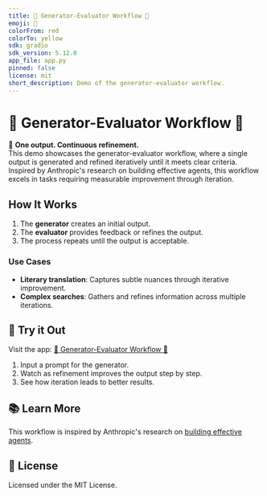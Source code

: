 ```yaml
---
title: 🔄 Generator-Evaluator Workflow 🔄
emoji: 🧠
colorFrom: red
colorTo: yellow
sdk: gradio
sdk_version: 5.12.0
app_file: app.py
pinned: false
license: mit
short_description: Demo of the generator-evaluator workflow.
---
```


# 🔄 Generator-Evaluator Workflow 🔄

🧠 **One output. Continuous refinement.**  
This demo showcases the generator-evaluator workflow, where a single output is generated and refined iteratively until it meets clear criteria. Inspired by Anthropic's research on building effective agents, this workflow excels in tasks requiring measurable improvement through iteration.

## How It Works

1. The **generator** creates an initial output.
2. The **evaluator** provides feedback or refines the output.
3. The process repeats until the output is acceptable.

### Use Cases

- **Literary translation**: Captures subtle nuances through iterative improvement.
- **Complex searches**: Gathers and refines information across multiple iterations.

## 🚀 Try it Out

Visit the app: [🔄 Generator-Evaluator Workflow 🔄](https://huggingface.co/spaces/generator-evaluator)

1. Input a prompt for the generator.
2. Watch as refinement improves the output step by step.
3. See how iteration leads to better results.

## 📚 Learn More

This workflow is inspired by Anthropic's research on [building effective agents](https://www.anthropic.com/research/building-effective-agents).

## 📜 License

Licensed under the MIT License.
